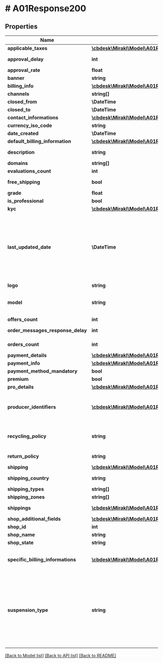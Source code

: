 # # A01Response200

## Properties

Name | Type | Description | Notes
------------ | ------------- | ------------- | -------------
**applicable_taxes** | [**\cbdesk\Mirakl\Model\A01Response200ApplicableTaxes[]**](A01Response200ApplicableTaxes.md) | List of the shop&#39;s applicable taxes | [optional]
**approval_delay** | **int** | Average time for a shop to accept or refuse an order (in seconds) | [optional]
**approval_rate** | **float** | Rate of accepted orders | [optional]
**banner** | **string** | Url of the shop&#39;s banner image | [optional]
**billing_info** | [**\cbdesk\Mirakl\Model\A01Response200BillingInfo**](A01Response200BillingInfo.md) |  | [optional]
**channels** | **string[]** | List of the channel codes associated to the shop | [optional]
**closed_from** | **\DateTime** | The start date of the closing of the shop | [optional]
**closed_to** | **\DateTime** | The end date of the closing of the shop | [optional]
**contact_informations** | [**\cbdesk\Mirakl\Model\A01Response200ContactInformations**](A01Response200ContactInformations.md) |  | [optional]
**currency_iso_code** | **string** | The currency of the shop (iso format) | [optional]
**date_created** | **\DateTime** | Creation date of the shop | [optional]
**default_billing_information** | [**\cbdesk\Mirakl\Model\A01Response200DefaultBillingInformation**](A01Response200DefaultBillingInformation.md) |  | [optional]
**description** | **string** | The description of the shop, max length: 3000 characters. | [optional]
**domains** | **string[]** | Shop domains | [optional]
**evaluations_count** | **int** | Number of evaluations for the shop | [optional]
**free_shipping** | **bool** | Whether or not this shop offers free shipping to customers | [optional]
**grade** | **float** | Global grade of the shop | [optional]
**is_professional** | **bool** | Whether or not the shop is professional | [optional]
**kyc** | [**\cbdesk\Mirakl\Model\A01Response200Kyc**](A01Response200Kyc.md) |  | [optional]
**last_updated_date** | **\DateTime** | The date of the last modification of the shop. Note: The following statistics fields do not update the &lt;code&gt;last_updated&lt;/code&gt; date: &lt;ul&gt;     &lt;li&gt;&lt;code&gt;orders_count&lt;/code&gt;&lt;/li&gt;     &lt;li&gt;&lt;code&gt;offers_count&lt;/code&gt;&lt;/li&gt;     &lt;li&gt;&lt;code&gt;evaluations_count&lt;/code&gt;&lt;/li&gt;     &lt;li&gt;&lt;code&gt;grade&lt;/code&gt;&lt;/li&gt;     &lt;li&gt;&lt;code&gt;approval_rate&lt;/code&gt;&lt;/li&gt;     &lt;li&gt;&lt;code&gt;approval_delay&lt;/code&gt;&lt;/li&gt;     &lt;li&gt;&lt;code&gt;order_messages_response_delay&lt;/code&gt;&lt;/li&gt; &lt;/ul&gt; | [optional]
**logo** | **string** | Url of the shop&#39;s logo image | [optional]
**model** | **string** | Shop platform model, current possible values : &lt;ul&gt;     &lt;li&gt;&lt;code&gt;MARKETPLACE&lt;/code&gt;&lt;/li&gt;     &lt;li&gt;&lt;code&gt;DROPSHIP&lt;/code&gt;&lt;/li&gt;     &lt;li&gt;&lt;code&gt;ONE_CREDITOR&lt;/code&gt;&lt;/li&gt; &lt;/ul&gt; | [optional]
**offers_count** | **int** | Total count of active offers of the shop | [optional]
**order_messages_response_delay** | **int** | Average time for a shop to answer to an order message (in seconds) | [optional]
**orders_count** | **int** | Total count of debited orders (or if Pay on Delivery, accepted) of the shop | [optional]
**payment_details** | [**\cbdesk\Mirakl\Model\A01Response200PaymentDetails**](A01Response200PaymentDetails.md) |  | [optional]
**payment_info** | [**\cbdesk\Mirakl\Model\A01Response200PaymentInfo**](A01Response200PaymentInfo.md) |  | [optional]
**payment_method_mandatory** | **bool** | Payment method mandatory | [optional]
**premium** | **bool** | Whether or not the shop is premium | [optional]
**pro_details** | [**\cbdesk\Mirakl\Model\A01Response200ProDetails**](A01Response200ProDetails.md) |  | [optional]
**producer_identifiers** | [**\cbdesk\Mirakl\Model\A01Response200ProducerIdentifiers[]**](A01Response200ProducerIdentifiers.md) | List of shop’s producer identifiers per Extended Producer Responsibility (EPR) categories. Only available if the operator setting &lt;em&gt;Activate data collection related to circular economy regulations&lt;/em&gt; is enabled. | [optional]
**recycling_policy** | **string** | Recycling policy - only available if the operator setting &lt;em&gt;Activate data collection related to circular economy regulations&lt;/em&gt; has been enabled. | [optional]
**return_policy** | **string** | Terms of restitution, max length: 60000 characters. | [optional]
**shipping** | [**\cbdesk\Mirakl\Model\A01Response200Shipping**](A01Response200Shipping.md) |  | [optional]
**shipping_country** | **string** | Code ISO 3166-1 alpha-3 of the shipping country | [optional]
**shipping_types** | **string[]** | List of shipping types of the shop | [optional]
**shipping_zones** | **string[]** | List of shipping zones of the shop | [optional]
**shippings** | [**\cbdesk\Mirakl\Model\A01Response200Shippings[]**](A01Response200Shippings.md) | All the pair shipping zone / shipping type accepted by the shop | [optional]
**shop_additional_fields** | [**\cbdesk\Mirakl\Model\A01Response200ShopAdditionalFields[]**](A01Response200ShopAdditionalFields.md) | List of additional fields | [optional]
**shop_id** | **int** | The identifier of the shop | [optional]
**shop_name** | **string** | The name of the shop | [optional]
**shop_state** | **string** | The state of the shop | [optional]
**specific_billing_informations** | [**\cbdesk\Mirakl\Model\A01Response200SpecificBillingInformations[]**](A01Response200SpecificBillingInformations.md) | The list of specific billing information of the shop, used for invoicing and reporting purposes &lt;br/&gt;&lt;i&gt;Applies only when the shop is &lt;code&gt;professional&lt;/code&gt;&lt;/i&gt; | [optional]
**suspension_type** | **string** | Shop suspension type, current possible values:&lt;ul&gt;&lt;li&gt;&lt;code&gt;MANUAL&lt;/code&gt;: Shop account has been manually suspended in the back-office&lt;/li&gt;&lt;li&gt;&lt;code&gt;PENDING_APPROVAL&lt;/code&gt;: Shop account has been suspended at creation&lt;/li&gt;&lt;li&gt;&lt;code&gt;AUTOMATIC_SUSPENSION&lt;/code&gt;: Shop account has been suspended by Mirakl Quality Control&lt;/li&gt;&lt;li&gt;&lt;code&gt;INCOMPLETE_PROFILE&lt;/code&gt;: Shop account is suspended because some mandatory fields are missing in its profile&lt;/li&gt;&lt;/ul&gt; | [optional]

[[Back to Model list]](../../README.md#models) [[Back to API list]](../../README.md#endpoints) [[Back to README]](../../README.md)
